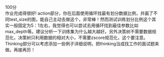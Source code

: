 100分  
作业完成得很好! action部分，你在后面使用循环找最有划分数据比例，并画了不同test_size的图，能自己主动去做这个，非常棒！然而测试训练划分比例这个其实一般固定为5：1左右，我觉得也可以尝试去用循环找到最佳参数比如max_depth等。建议分析一下训练集为什么越大越好。另外决策树不需要数据规范化，决策树只利用数据的相对大小，不需要zscore规范化，这个要注意。 Thinking部分可以考虑添加一些例子详细说明，把thinking当成找工作的面试题来做。再接再厉！
